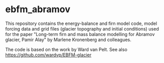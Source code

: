 # ebfm_abramov
This repository contains the energy-balance and firn model code, model forcing data and grid files (glacier topography and initial conditions) used for the paper "Long-term firn and mass balance modelling for Abramov glacier, Pamir Alay" by Marlene Kronenberg and colleagues.

The code is based on the work by Ward van Pelt. See also https://github.com/wardvp/EBFM-glacier 


